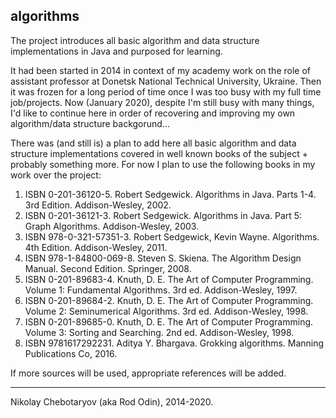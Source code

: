 algorithms
---

The project introduces all basic algorithm and data structure implementations in Java and purposed for learning.

It had been started in 2014 in context of my academy work on the role of assistant professor at 
Donetsk National Technical University, Ukraine. 
Then it was frozen for a long period of time once I was too busy with my full time job/projects.
Now (January 2020), despite I'm still busy with many things, I'd like to continue here in order of recovering and 
improving my own algorithm/data structure backgorund...

There was (and still is) a plan to add here all basic algorithm and data structure implementations covered in well known 
books of the subject + probably something more. 
For now I plan to use the following books in my work over the project:

1. ISBN 0-201-36120-5. Robert Sedgewick. Algorithms in Java. Parts 1-4. 3rd Edition. Addison-Wesley, 2002.
2. ISBN 0-201-36121-3. Robert Sedgewick. Algorithms in Java. Part 5: Graph Algorithms. Addison-Wesley, 2003.
3. ISBN 978-0-321-57351-3. Robert Sedgewick, Kevin Wayne. Algorithms. 4th Edition. Addison-Wesley, 2011.
4. ISBN 978-1-84800-069-8. Steven S. Skiena. The Algorithm Design Manual. Second Edition. Springer, 2008.
5. ISBN 0-201-89683-4. Knuth, D. E. The Art of Computer Programming. Volume 1: Fundamental Algorithms. 3rd ed. Addison-Wesley, 1997.
6. ISBN 0-201-89684-2. Knuth, D. E. The Art of Computer Programming. Volume 2: Seminumerical Algorithms. 3rd ed. Addison-Wesley, 1998.
7. ISBN 0-201-89685-0. Knuth, D. E. The Art of Computer Programming. Volume 3: Sorting and Searching. 2nd ed. Addison-Wesley, 1998.
8. ISBN 9781617292231. Aditya Y. Bhargava. Grokking algorithms. Manning Publications Co, 2016.

If more sources will be used, appropriate references will be added.

---

Nikolay Chebotaryov (aka Rod Odin), 2014-2020.
